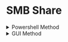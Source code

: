 # SMB Share

<details>

<summary>Powershell Method</summary>

On Sender:

```
Set-SmbServerConfiguration -EnableSMB2Protocol $true -Force
net share PublicShare=C:\temp /GRANT:Everyone,FULL
```

On Receiver:

```
copy \\appsrv01\PublicShare\mimikatz.exe .
```

</details>

<details>

<summary>GUI Method</summary>

* Right click --> New --> Folder --> name it
  * ![](../.gitbook/assets/image.png)\

* Right click folder --> Properties --> Sharing --> Advanced Sharing --> Share this folder --> Permissions
  *

      <figure><img src="../.gitbook/assets/image (1).png" alt=""><figcaption></figcaption></figure>


  *

      <figure><img src="../.gitbook/assets/image (2).png" alt=""><figcaption></figcaption></figure>

      <figure><img src="../.gitbook/assets/image (3).png" alt=""><figcaption></figcaption></figure>


  * Set SMB Share permissions (Full Control --> allow for all)
    *

        <figure><img src="../.gitbook/assets/image (4).png" alt=""><figcaption></figcaption></figure>


    *

        <figure><img src="../.gitbook/assets/image (5).png" alt=""><figcaption></figcaption></figure>

</details>

